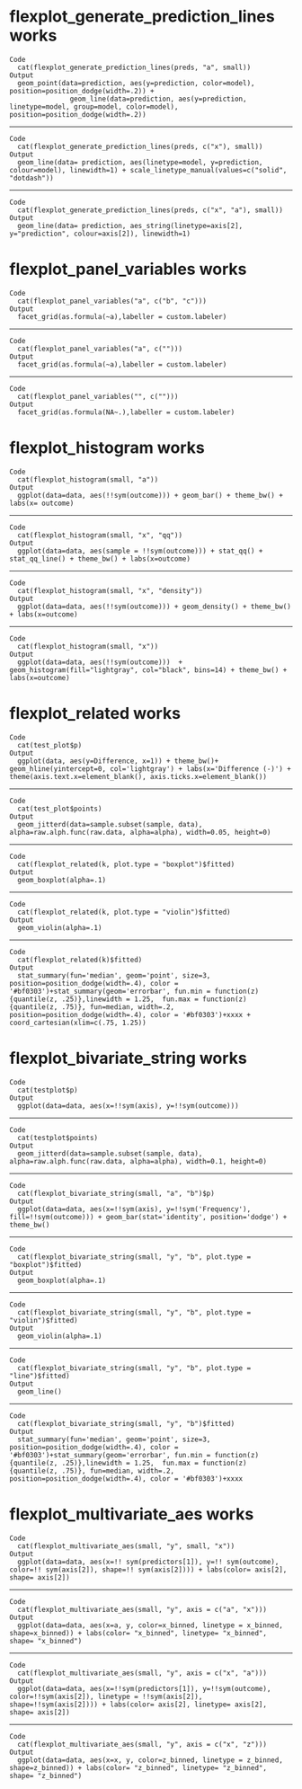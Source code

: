 # flexplot_generate_prediction_lines works

    Code
      cat(flexplot_generate_prediction_lines(preds, "a", small))
    Output
      geom_point(data=prediction, aes(y=prediction, color=model),   position=position_dodge(width=.2)) + 
                   geom_line(data=prediction, aes(y=prediction, linetype=model, group=model, color=model), position=position_dodge(width=.2))

---

    Code
      cat(flexplot_generate_prediction_lines(preds, c("x"), small))
    Output
      geom_line(data= prediction, aes(linetype=model, y=prediction, colour=model), linewidth=1) + scale_linetype_manual(values=c("solid", "dotdash"))

---

    Code
      cat(flexplot_generate_prediction_lines(preds, c("x", "a"), small))
    Output
      geom_line(data= prediction, aes_string(linetype=axis[2], y="prediction", colour=axis[2]), linewidth=1)

# flexplot_panel_variables works

    Code
      cat(flexplot_panel_variables("a", c("b", "c")))
    Output
      facet_grid(as.formula(~a),labeller = custom.labeler)

---

    Code
      cat(flexplot_panel_variables("a", c("")))
    Output
      facet_grid(as.formula(~a),labeller = custom.labeler)

---

    Code
      cat(flexplot_panel_variables("", c("")))
    Output
      facet_grid(as.formula(NA~.),labeller = custom.labeler)

# flexplot_histogram works

    Code
      cat(flexplot_histogram(small, "a"))
    Output
      ggplot(data=data, aes(!!sym(outcome))) + geom_bar() + theme_bw() + labs(x= outcome)

---

    Code
      cat(flexplot_histogram(small, "x", "qq"))
    Output
      ggplot(data=data, aes(sample = !!sym(outcome))) + stat_qq() + stat_qq_line() + theme_bw() + labs(x=outcome)

---

    Code
      cat(flexplot_histogram(small, "x", "density"))
    Output
      ggplot(data=data, aes(!!sym(outcome))) + geom_density() + theme_bw() + labs(x=outcome)

---

    Code
      cat(flexplot_histogram(small, "x"))
    Output
      ggplot(data=data, aes(!!sym(outcome)))  + geom_histogram(fill="lightgray", col="black", bins=14) + theme_bw() + labs(x=outcome)

# flexplot_related works

    Code
      cat(test_plot$p)
    Output
      ggplot(data, aes(y=Difference, x=1)) + theme_bw()+ geom_hline(yintercept=0, col='lightgray') + labs(x='Difference (-)') + theme(axis.text.x=element_blank(), axis.ticks.x=element_blank())

---

    Code
      cat(test_plot$points)
    Output
      geom_jitterd(data=sample.subset(sample, data), alpha=raw.alph.func(raw.data, alpha=alpha), width=0.05, height=0)

---

    Code
      cat(flexplot_related(k, plot.type = "boxplot")$fitted)
    Output
      geom_boxplot(alpha=.1)

---

    Code
      cat(flexplot_related(k, plot.type = "violin")$fitted)
    Output
      geom_violin(alpha=.1)

---

    Code
      cat(flexplot_related(k)$fitted)
    Output
      stat_summary(fun='median', geom='point', size=3, position=position_dodge(width=.4), color = '#bf0303')+stat_summary(geom='errorbar', fun.min = function(z){quantile(z, .25)},linewidth = 1.25,  fun.max = function(z) {quantile(z, .75)}, fun=median, width=.2, position=position_dodge(width=.4), color = '#bf0303')+xxxx + coord_cartesian(xlim=c(.75, 1.25))

# flexplot_bivariate_string works

    Code
      cat(testplot$p)
    Output
      ggplot(data=data, aes(x=!!sym(axis), y=!!sym(outcome)))

---

    Code
      cat(testplot$points)
    Output
      geom_jitterd(data=sample.subset(sample, data), alpha=raw.alph.func(raw.data, alpha=alpha), width=0.1, height=0)

---

    Code
      cat(flexplot_bivariate_string(small, "a", "b")$p)
    Output
      ggplot(data=data, aes(x=!!sym(axis), y=!!sym('Frequency'), fill=!!sym(outcome))) + geom_bar(stat='identity', position='dodge') + theme_bw()

---

    Code
      cat(flexplot_bivariate_string(small, "y", "b", plot.type = "boxplot")$fitted)
    Output
      geom_boxplot(alpha=.1)

---

    Code
      cat(flexplot_bivariate_string(small, "y", "b", plot.type = "violin")$fitted)
    Output
      geom_violin(alpha=.1)

---

    Code
      cat(flexplot_bivariate_string(small, "y", "b", plot.type = "line")$fitted)
    Output
      geom_line()

---

    Code
      cat(flexplot_bivariate_string(small, "y", "b")$fitted)
    Output
      stat_summary(fun='median', geom='point', size=3, position=position_dodge(width=.4), color = '#bf0303')+stat_summary(geom='errorbar', fun.min = function(z){quantile(z, .25)},linewidth = 1.25,  fun.max = function(z) {quantile(z, .75)}, fun=median, width=.2, position=position_dodge(width=.4), color = '#bf0303')+xxxx

# flexplot_multivariate_aes works

    Code
      cat(flexplot_multivariate_aes(small, "y", small, "x"))
    Output
      ggplot(data=data, aes(x=!! sym(predictors[1]), y=!! sym(outcome), color=!! sym(axis[2]), shape=!! sym(axis[2]))) + labs(color= axis[2], shape= axis[2])

---

    Code
      cat(flexplot_multivariate_aes(small, "y", axis = c("a", "x")))
    Output
      ggplot(data=data, aes(x=a, y, color=x_binned, linetype = x_binned, shape=x_binned)) + labs(color= "x_binned", linetype= "x_binned", shape= "x_binned")

---

    Code
      cat(flexplot_multivariate_aes(small, "y", axis = c("x", "a")))
    Output
      ggplot(data=data, aes(x=!!sym(predictors[1]), y=!!sym(outcome), color=!!sym(axis[2]), linetype = !!sym(axis[2]), shape=!!sym(axis[2]))) + labs(color= axis[2], linetype= axis[2], shape= axis[2])

---

    Code
      cat(flexplot_multivariate_aes(small, "y", axis = c("x", "z")))
    Output
      ggplot(data=data, aes(x=x, y, color=z_binned, linetype = z_binned, shape=z_binned)) + labs(color= "z_binned", linetype= "z_binned", shape= "z_binned")

